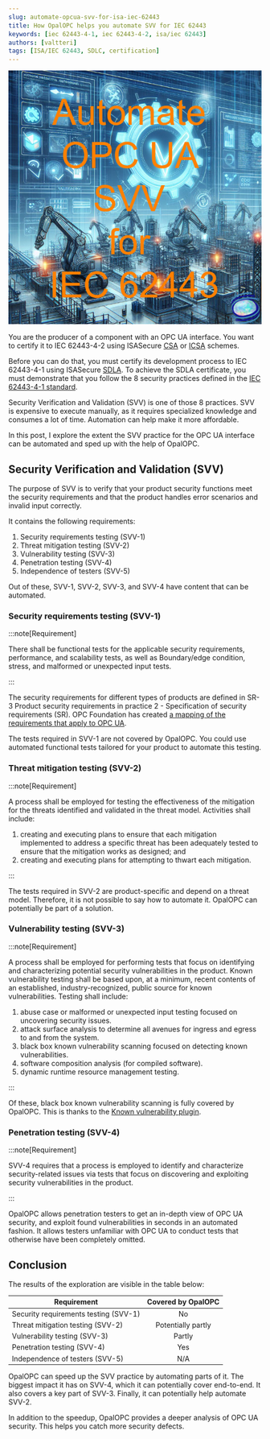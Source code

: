 ```yaml
---
slug: automate-opcua-svv-for-isa-iec-62443
title: How OpalOPC helps you automate SVV for IEC 62443
keywords: [iec 62443-4-1, iec 62443-4-2, isa/iec 62443]
authors: [valtteri]
tags: [ISA/IEC 62443, SDLC, certification]
---
```


![Automate SVV for OPC UA with OpalOPC](automate-isa-iec-62443-svv-testing-with-opcua.png)

You are the producer of a component with an OPC UA interface. You want to certify it to IEC 62443-4-2 using ISASecure [CSA](https://isasecure.org/certification/iec-62443-csa-certification) or [ICSA](https://isasecure.org/certification/iec-62443-icsa-certification) schemes.

Before you can do that, you must certify its development process to IEC 62443-4-1 using ISASecure [SDLA](https://isasecure.org/certification/iec-62443-sdla-certification). To achieve the SDLA certificate, you must demonstrate that you follow the 8 security practices defined in the [IEC 62443-4-1 standard](https://webstore.iec.ch/publication/33615).

<!-- truncate -->

Security Verification and Validation (SVV) is one of those 8 practices. SVV is expensive to execute manually, as it requires specialized knowledge and consumes a lot of time. Automation can help make it more affordable.

In this post, I explore the extent the SVV practice for the OPC UA interface can be automated and sped up with the help of OpalOPC.

## Security Verification and Validation (SVV)

The purpose of SVV is to verify that your product security functions meet the security requirements and that the product handles error scenarios and invalid input correctly.

It contains the following requirements:

1. Security requirements testing (SVV-1)
2. Threat mitigation testing (SVV-2)
3. Vulnerability testing (SVV-3)
4. Penetration testing (SVV-4)
5. Independence of testers (SVV-5)

Out of these, SVV-1, SVV-2, SVV-3, and SVV-4 have content that can be automated.

### Security requirements testing (SVV-1)

:::note[Requirement]

There shall be functional tests for the applicable security requirements, performance, and scalability tests, as well as Boundary/edge condition, stress, and malformed or unexpected input tests.

:::

The security requirements for different types of products are defined in SR-3 Product security requirements in practice 2 - Specification of security requirements (SR). OPC Foundation has created [a mapping of the requirements that apply to OPC UA](https://reference.opcfoundation.org/Core/Part2/v105/docs/A).

The tests required in SVV-1 are not covered by OpalOPC. You could use automated functional tests tailored for your product to automate this testing.

### Threat mitigation testing (SVV-2)

:::note[Requirement]

A process shall be employed for testing the effectiveness of the mitigation for the threats identified and validated in the threat model. Activities shall include:

1. creating and executing plans to ensure that each mitigation implemented to address a specific threat has been adequately tested to ensure that the mitigation works as designed; and
1. creating and executing plans for attempting to thwart each mitigation.

:::

The tests required in SVV-2 are product-specific and depend on a threat model. Therefore, it is not possible to say how to automate it. OpalOPC can potentially be part of a solution.

### Vulnerability testing (SVV-3)

:::note[Requirement]

A process shall be employed for performing tests that focus on identifying and characterizing potential security vulnerabilities in the product. Known vulnerability testing shall be based upon, at a minimum, recent contents of an established, industry-recognized, public source for known vulnerabilities. Testing shall include:

1. abuse case or malformed or unexpected input testing focused on uncovering security issues.
1. attack surface analysis to determine all avenues for ingress and egress to and from the system.
1. black box known vulnerability scanning focused on detecting known vulnerabilities.
1. software composition analysis (for compiled software).
1. dynamic runtime resource management testing.

:::

Of these, black box known vulnerability scanning is fully covered by OpalOPC. This is thanks to the [Known vulnerability plugin](/docs/plugin-10017).

### Penetration testing (SVV-4)

:::note[Requirement]

SVV-4 requires that a process is employed to identify and characterize security-related issues via tests that focus on discovering and exploiting security vulnerabilities in the product.

:::

OpalOPC allows penetration testers to get an in-depth view of OPC UA security, and exploit found vulnerabilities in seconds in an automated fashion. It allows testers unfamiliar with OPC UA to conduct tests that otherwise have been completely omitted.

## Conclusion

The results of the exploration are visible in the table below:

| Requirement | Covered by OpalOPC |
| --- | :---: |
|Security requirements testing (SVV-1)|No|
|Threat mitigation testing (SVV-2)|Potentially partly|
|Vulnerability testing (SVV-3)|Partly|
|Penetration testing (SVV-4)|Yes|
|Independence of testers (SVV-5)|N/A|

OpalOPC can speed up the SVV practice by automating parts of it. The biggest impact it has on SVV-4, which it can potentially cover end-to-end. It also covers a key part of SVV-3. Finally, it can potentially help automate SVV-2.

In addition to the speedup, OpalOPC provides a deeper analysis of OPC UA security. This helps you catch more security defects.
